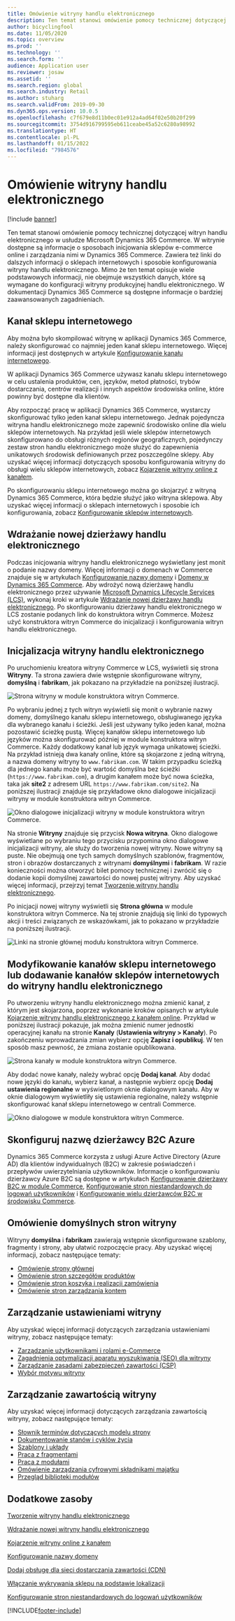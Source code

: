 ```yaml
---
title: Omówienie witryny handlu elektronicznego
description: Ten temat stanowi omówienie pomocy technicznej dotyczącej witryn handlu elektronicznego w usłudze Microsoft Dynamics 365 Commerce.
author: bicyclingfool
ms.date: 11/05/2020
ms.topic: overview
ms.prod: ''
ms.technology: ''
ms.search.form: ''
audience: Application user
ms.reviewer: josaw
ms.assetid: ''
ms.search.region: global
ms.search.industry: Retail
ms.author: stuharg
ms.search.validFrom: 2019-09-30
ms.dyn365.ops.version: 10.0.5
ms.openlocfilehash: c7f679e8d11b0ec01e912a4ad64f02e50b20f299
ms.sourcegitcommit: 3754d916799595eb611ceabe45a52c6280a98992
ms.translationtype: HT
ms.contentlocale: pl-PL
ms.lasthandoff: 01/15/2022
ms.locfileid: "7984576"
---
```

# <a name="e-commerce-site-overview"></a>Omówienie witryny handlu elektronicznego

[!include [banner](includes/banner.md)]

Ten temat stanowi omówienie pomocy technicznej dotyczącej witryn handlu elektronicznego w usłudze Microsoft Dynamics 365 Commerce. W witrynie dostępne są informacje o sposobach inicjowania sklepów e-commerce online i zarządzania nimi w Dynamics 365 Commerce. Zawiera też linki do dalszych informacji o sklepach internetowych i sposobie konfigurowania witryny handlu elektronicznego. Mimo że ten temat opisuje wiele podstawowych informacji, nie obejmuje wszystkich danych, które są wymagane do konfiguracji witryny produkcyjnej handlu elektronicznego. W dokumentacji Dynamics 365 Commerce są dostępne informacje o bardziej zaawansowanych zagadnieniach.

## <a name="online-store-channel"></a>Kanał sklepu internetowego

Aby można było skompilować witrynę w aplikacji Dynamics 365 Commerce, należy skonfigurować co najmniej jeden kanał sklepu internetowego. Więcej informacji jest dostępnych w artykule [Konfigurowanie kanału internetowego](channel-setup-online.md). 

W aplikacji Dynamics 365 Commerce używasz kanału sklepu internetowego w celu ustalenia produktów, cen, języków, metod płatności, trybów dostarczania, centrów realizacji i innych aspektów środowiska online, które powinny być dostępne dla klientów.

Aby rozpocząć pracę w aplikacji Dynamics 365 Commerce, wystarczy skonfigurować tylko jeden kanał sklepu internetowego. Jednak pojedyncza witryna handlu elektronicznego może zapewnić środowisko online dla wielu sklepów internetowych. Na przykład jeśli wiele sklepów internetowych skonfigurowano do obsługi różnych regionów geograficznych, pojedynczy zestaw stron handlu elektronicznego może służyć do zapewnienia unikatowych środowisk definiowanych przez poszczególne sklepy. Aby uzyskać więcej informacji dotyczących sposobu konfigurowania witryny do obsługi wielu sklepów internetowych, zobacz [Kojarzenie witryny online z kanałem](associate-site-online-store.md).

Po skonfigurowaniu sklepu internetowego można go skojarzyć z witryną Dynamics 365 Commerce, która będzie służyć jako witryna sklepowa. Aby uzyskać więcej informacji o sklepach internetowych i sposobie ich konfigurowania, zobacz [Konfigurowanie sklepów internetowych](/dynamics365/unified-operations/retail/online-stores).

## <a name="deploy-a-new-e-commerce-tenant"></a>Wdrażanie nowej dzierżawy handlu elektronicznego

Podczas inicjowania witryny handlu elektronicznego wyświetlany jest monit o podanie nazwy domeny. Więcej informacji o domenach w Commerce znajduje się w artykułach [Konfigurowanie nazwy domeny](configure-your-domain-name.md) i [Domeny w Dynamics 365 Commerce](domains-commerce.md). Aby wdrożyć nową dzierżawę handlu elektronicznego przez używanie [Microsoft Dynamics Lifecycle Services (LCS)](/dynamics365/unified-operations/dev-itpro/lifecycle-services/lcs-user-guide), wykonaj kroki w artykule [Wdrażanie nowej dzierżawy handlu elektronicznego](deploy-ecommerce-site.md). Po skonfigurowaniu dzierżawy handlu elektronicznego w LCS zostanie podanych link do konstruktora witryn Commerce. Możesz użyć konstruktora witryn Commerce do inicjalizacji i konfigurowania witryn handlu elektronicznego.

## <a name="initialize-your-e-commerce-site"></a>Inicjalizacja witryny handlu elektronicznego

Po uruchomieniu kreatora witryny Commerce w LCS, wyświetli się strona **Witryny**. Ta strona zawiera dwie wstępnie skonfigurowane witryny, **domyślną** i **fabrikam**, jak pokazano na przykładzie na poniższej ilustracji.

![Strona witryny w module konstruktora witryn Commerce.](media/e-commerce-site-01.png)

Po wybraniu jednej z tych witryn wyświetli się monit o wybranie nazwy domeny, domyślnego kanału sklepu internetowego, obsługiwanego języka dla wybranego kanału i ścieżki. Jeśli jest używany tylko jeden kanał, można pozostawić ścieżkę pustą. Więcej kanałów sklepu internetowego lub języków można skonfigurować później w module konstruktora witryn Commerce. Każdy dodatkowy kanał lub język wymaga unikatowej ścieżki. Na przykład istnieją dwa kanały online, które są skojarzone z jedną witryną, a nazwa domeny witryny to `www.fabrikam.com`. W takim przypadku ścieżką dla jednego kanału może być wartość domyślna bez ścieżki (`https://www.fabrikam.com`), a drugim kanałem może być nowa ścieżka, taka jak **site2** z adresem URL `https://www.fabrikam.com/site2`. Na poniższej ilustracji znajduje się przykładowe okno dialogowe inicjalizacji witryny w module konstruktora witryn Commerce.

![Okno dialogowe inicjalizacji witryny w module konstruktora witryn Commerce.](media/e-commerce-site-02.png)

Na stronie **Witryny** znajduje się przycisk **Nowa witryna**. Okno dialogowe wyświetlane po wybraniu tego przycisku przypomina okno dialogowe inicjalizacji witryny, ale służy do tworzenia nowej witryny. Nowe witryny są puste. Nie obejmują one tych samych domyślnych szablonów, fragmentów, stron i obrazów dostarczanych z witrynami **domyślnymi** i **fabrikam**. W razie konieczności można otworzyć bilet pomocy technicznej i zwrócić się o dodanie kopii domyślnej zawartości do nowej pustej witryny. Aby uzyskać więcej informacji, przejrzyj temat [Tworzenie witryny handlu elektronicznego](create-ecommerce-site.md).

Po inicjacji nowej witryny wyświetli się **Strona główna** w module konstruktora witryn Commerce. Na tej stronie znajdują się linki do typowych akcji i treści związanych ze wskazówkami, jak to pokazano w przykładzie na poniższej ilustracji.

![Linki na stronie głównej modułu konstruktora witryn Commerce.](media/e-commerce-site-03.png)

## <a name="modify-online-store-channels-or-add-online-store-channels-to-an-e-commerce-site"></a>Modyfikowanie kanałów sklepu internetowego lub dodawanie kanałów sklepów internetowych do witryny handlu elektronicznego

Po utworzeniu witryny handlu elektronicznego można zmienić kanał, z którym jest skojarzona, poprzez wykonanie kroków opisanych w artykule [Kojarzenie witryny handlu elektronicznego z kanałem online](associate-site-online-store.md). Przykład w poniższej ilustracji pokazuje, jak można zmienić numer jednostki operacyjnej kanału na stronie **Kanały** (**Ustawienia witryny \> Kanały**). Po zakończeniu wprowadzania zmian wybierz opcję **Zapisz i opublikuj**. W ten sposób masz pewność, że zmiana zostanie opublikowana.

![Strona kanały w module konstruktora witryn Commerce.](media/e-commerce-site-04.png)

Aby dodać nowe kanały, należy wybrać opcję **Dodaj kanał**. Aby dodać nowe języki do kanału, wybierz kanał, a następnie wybierz opcję **Dodaj ustawienia regionalne** w wyświetlonym oknie dialogowym kanału. Aby w oknie dialogowym wyświetliły się ustawienia regionalne, należy wstępnie skonfigurować kanał sklepu internetowego w centrali Commerce.

![Okno dialogowe w module konstruktora witryn Commerce.](media/e-commerce-site-05.png)

## <a name="set-up-an-azure-b2c-tenant"></a>Skonfiguruj nazwę dzierżawcy B2C Azure

Dynamics 365 Commerce korzysta z usługi Azure Active Directory (Azure AD) dla klientów indywidualnych (B2C) w zakresie poświadczeń i przepływów uwierzytelniania użytkowników. Informacje o konfigurowaniu dzierżawcy Azure B2C są dostępne w artykułach [Konfigurowanie dzierżawy B2C w module Commerce](set-up-b2c-tenant.md), [Konfigurowanie stron niestandardowych do logowań użytkowników](custom-pages-user-logins.md) i [Konfigurowanie wielu dzierżawców B2C w środowisku Commerce](configure-multi-b2c-tenants.md).

## <a name="overview-of-the-default-site-pages"></a>Omówienie domyślnych stron witryny

Witryny **domyślna** i **fabrikam** zawierają wstępnie skonfigurowane szablony, fragmenty i strony, aby ułatwić rozpoczęcie pracy. Aby uzyskać więcej informacji, zobacz następujące tematy:

- [Omówienie strony głównej](quick-tour-home-page.md)
- [Omówienie stron szczegółów produktów](quick-tour-pdp.md)
- [Omówienie stron koszyka i realizacji zamówienia](quick-tour-cart-checkout.md)
- [Omówienie stron zarządzania kontem](quick-tour-account-management.md)

## <a name="manage-site-settings"></a>Zarządzanie ustawieniami witryny

Aby uzyskać więcej informacji dotyczących zarządzania ustawieniami witryny, zobacz następujące tematy:

- [Zarządzanie użytkownikami i rolami e-Commerce](manage-ecommerce-users-roles.md)
- [Zagadnienia optymalizacji aparatu wyszukiwania (SEO) dla witryny](/search-engine-optimization-considerations.md)
- [Zarządzanie zasadami zabezpieczeń zawartości (CSP)](manage-csp.md)
- [Wybór motywu witryny](select-site-theme.md)

## <a name="manage-site-content"></a>Zarządzanie zawartością witryny

Aby uzyskać więcej informacji dotyczących zarządzania zawartością witryny, zobacz następujące tematy:

- [Słownik terminów dotyczących modelu strony](page-elements-overview.md)
- [Dokumentowanie stanów i cyklów życia](document-states-overview.md)
- [Szablony i układy](templates-layouts-overview.md)
- [Praca z fragmentami](work-with-fragments.md)
- [Praca z modułami](work-with-modules.md)
- [Omówienie zarządzania cyfrowymi składnikami majątku](dam-overview.md)
- [Przegląd biblioteki modułów](starter-kit-overview.md)

## <a name="additional-resources"></a>Dodatkowe zasoby

[Tworzenie witryny handlu elektronicznego](create-ecommerce-site.md)

[Wdrażanie nowej witryny handlu elektronicznego](deploy-ecommerce-site.md)

[Kojarzenie witryny online z kanałem](associate-site-online-store.md)

[Konfigurowanie nazwy domeny](configure-your-domain-name.md)

[Dodaj obsługę dla sieci dostarczania zawartości (CDN)](add-cdn-support.md)

[Włączanie wykrywania sklepu na podstawie lokalizacji](enable-store-detection.md)

[Konfigurowanie stron niestandardowych do logowań użytkowników](custom-pages-user-logins.md)


[!INCLUDE[footer-include](../includes/footer-banner.md)]